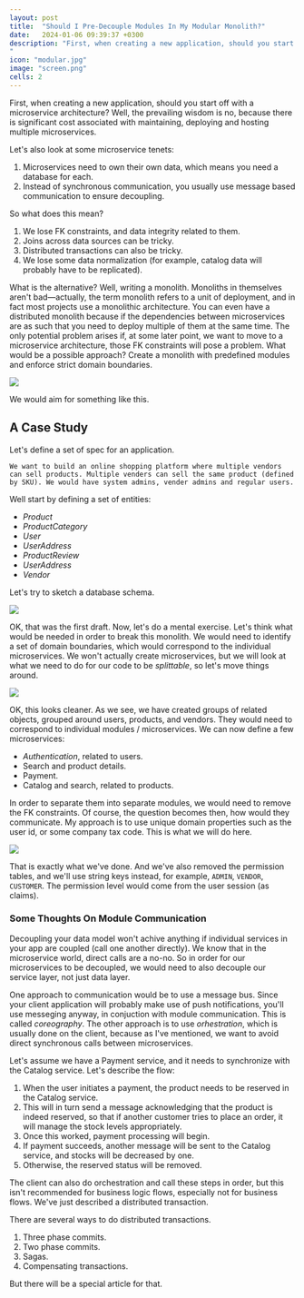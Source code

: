 ```yaml
---
layout: post
title:  "Should I Pre-Decouple Modules In My Modular Monolith?"
date:   2024-01-06 09:39:37 +0300
description: "First, when creating a new application, should you start off with a microservice architecture? Well, the prevailing wisdom is no, because there is significant cost associated with maintaining, deploying, hosting., multiple microservices.Let's also look at some microservice tenets: 1. Microservices need to own their own data, which means you need a database for each. 2. Instead of synchronous communication, you usually use message based communication to ensure decoupling.
"
icon: "modular.jpg"
image: "screen.png"
cells: 2
---
```

First, when creating a new application, should you start off with a microservice architecture? Well, the prevailing wisdom is no, because there is significant cost associated with maintaining, deploying and hosting multiple microservices.

Let's also look at some microservice tenets:

1. Microservices need to own their own data, which means you need a database for each. 
2. Instead of synchronous communication, you usually use message based communication to ensure decoupling.

So what does this mean?

1. We lose FK constraints, and data integrity related to them.
2. Joins across data sources can be tricky.
3. Distributed transactions can also be tricky.
4. We lose some data normalization (for example, catalog data will probably have to be replicated).

What is the alternative? Well, writing a monolith. Monoliths in themselves aren't bad—actually, the term monolith refers to a unit of deployment, and in fact most projects use a monolithic architecture. You can even have a distributed monolith because if the dependencies between microservices are as such that you need to deploy multiple of them at the same time. The only potential problem arises if, at some later point, we want to move to a microservice architecture, those FK constraints will pose a problem. What would be a possible approach? Create a monolith with predefined modules and enforce strict domain boundaries.

<img src="modules2.jpg" class="img" />

We would aim for something like this.

## A Case Study
Let's define a set of spec for an application.

`We want to build an online shopping platform where multiple vendors can sell products. Multiple venders can sell the same product (defined by SKU). We would have system admins, vender admins and regular users.`

Well start by defining a set of entities:
* *Product*
* *ProductCategory*
* *User*
* *UserAddress*
* *ProductReview*
* *UserAddress*
* *Vendor*

Let's try to sketch a database schema.

<img src="first.png" class="img" />

OK, that was the first draft. Now, let's do a mental exercise. Let's think what would be needed in order to break this monolith. We would need to identify a set of domain boundaries, which would correspond to the individual microservices. We won't actually create microservices, but we will look at what we need to do for our code to be *splittable*, so let's move things around.

<img src="middle.png" class="img" />

OK, this looks cleaner. As we see, we have created groups of related objects, grouped around users, products, and vendors. They would need to correspond to individual modules / microservices. We can now define a few microservices:

* *Authentication*, related to users.
* Search and product details.
* Payment.
* Catalog and search, related to products.

In order to separate them into separate modules, we would need to remove the FK constraints. Of course, the question becomes then, how would they communicate. My approach is to use unique domain properties such as the user id, or some company tax code. This is what we will do here.

<img src="final.png" class="img" />

That is exactly what we've done. And we've also removed the permission tables, and we'll use string keys instead, for example, `ADMIN`, `VENDOR`, `CUSTOMER`. The permission level would come from the user session (as claims).

### Some Thoughts On Module Communication

Decoupling your data model won't achive anything if individual services in your app are coupled (call one another directly). We know that in the microservice world, direct calls are a no-no. So in order for our microservices to be decoupled, we would need to also decouple our service layer, not just data layer.

One approach to communication would be to use a message bus. Since your client application will probably make use of push notifications, you'll use messeging anyway, in conjuction with module communication. This is called *coreography*. The other approach is to use *orhestration*, which is usually done on the client, because as I've mentioned, we want to avoid direct synchronous calls between microservices.

Let's assume we have a Payment service, and it needs to synchronize with the Catalog service. Let's describe the flow:
1. When the user initiates a payment, the product needs to be reserved in the Catalog service.
2. This will in turn send a message acknowledging that the product is indeed reserved, so that if another customer tries to place an order, it will manage the stock levels appropriately.
3. Once this worked, payment processing will begin.
4. If payment succeeds, another message will be sent to the Catalog service, and stocks will be decreased by one.
5. Otherwise, the reserved status will be removed.

The client can also do orchestration and call these steps in order, but this isn't recommended for business logic flows, especially not for business flows. We've just described a distributed transaction.

There are several ways to do distributed transactions.

1. Three phase commits.
2. Two phase commits.
3. Sagas.
4. Compensating transactions.

But there will be a special article for that.



